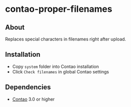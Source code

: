 contao-proper-filenames
======================

About
-----

Replaces special characters in filenames right after upload.


Installation
-----------

* Copy `system` folder into Contao installation
* Click `Check filenames` in global Contao settings


Dependencies
-------------------

* [Contao](https://github.com/contao/core) 3.0 or higher